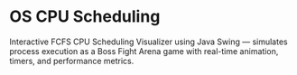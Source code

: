 # OS CPU Scheduling 
Interactive FCFS CPU Scheduling Visualizer using Java Swing — simulates process execution as a Boss Fight Arena game with real-time animation, timers, and performance metrics.
